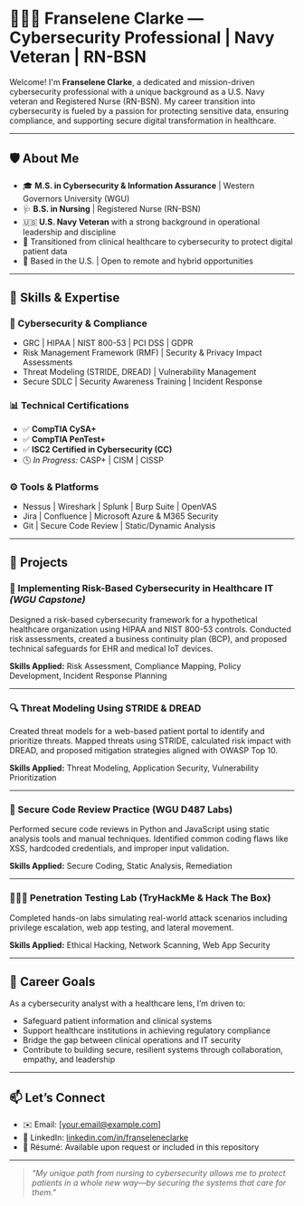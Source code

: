# 👩🏾‍💻 Franselene Clarke — Cybersecurity Professional | Navy Veteran | RN-BSN

Welcome! I'm **Franselene Clarke**, a dedicated and mission-driven cybersecurity professional with a unique background as a U.S. Navy veteran and Registered Nurse (RN-BSN). My career transition into cybersecurity is fueled by a passion for protecting sensitive data, ensuring compliance, and supporting secure digital transformation in healthcare.

---

## 🛡️ About Me

- 🎓 **M.S. in Cybersecurity & Information Assurance** | Western Governors University (WGU)  
- 🩺 **B.S. in Nursing** | Registered Nurse (RN-BSN)  
- 🇺🇸 **U.S. Navy Veteran** with a strong background in operational leadership and discipline  
- 🏥 Transitioned from clinical healthcare to cybersecurity to protect digital patient data  
- 📍 Based in the U.S. | Open to remote and hybrid opportunities

---

## 🧠 Skills & Expertise

### 🔐 Cybersecurity & Compliance
- GRC | HIPAA | NIST 800-53 | PCI DSS | GDPR  
- Risk Management Framework (RMF) | Security & Privacy Impact Assessments  
- Threat Modeling (STRIDE, DREAD) | Vulnerability Management  
- Secure SDLC | Security Awareness Training | Incident Response  

### 📊 Technical Certifications
- ✅ **CompTIA CySA+**
- ✅ **CompTIA PenTest+**
- ✅ **ISC2 Certified in Cybersecurity (CC)**
- 🕓 *In Progress:* CASP+ | CISM | CISSP  

### ⚙️ Tools & Platforms
- Nessus | Wireshark | Splunk | Burp Suite | OpenVAS  
- Jira | Confluence | Microsoft Azure & M365 Security  
- Git | Secure Code Review | Static/Dynamic Analysis  

---

## 📁 Projects

### 🏥 Implementing Risk-Based Cybersecurity in Healthcare IT *(WGU Capstone)*
Designed a risk-based cybersecurity framework for a hypothetical healthcare organization using HIPAA and NIST 800-53 controls. Conducted risk assessments, created a business continuity plan (BCP), and proposed technical safeguards for EHR and medical IoT devices.

**Skills Applied:** Risk Assessment, Compliance Mapping, Policy Development, Incident Response Planning

---

### 🔍 Threat Modeling Using STRIDE & DREAD
Created threat models for a web-based patient portal to identify and prioritize threats. Mapped threats using STRIDE, calculated risk impact with DREAD, and proposed mitigation strategies aligned with OWASP Top 10.

**Skills Applied:** Threat Modeling, Application Security, Vulnerability Prioritization

---

### 🧪 Secure Code Review Practice (WGU D487 Labs)
Performed secure code reviews in Python and JavaScript using static analysis tools and manual techniques. Identified common coding flaws like XSS, hardcoded credentials, and improper input validation.

**Skills Applied:** Secure Coding, Static Analysis, Remediation

---

### 🕵🏽‍♀️ Penetration Testing Lab (TryHackMe & Hack The Box)
Completed hands-on labs simulating real-world attack scenarios including privilege escalation, web app testing, and lateral movement.

**Skills Applied:** Ethical Hacking, Network Scanning, Web App Security

---

## 💼 Career Goals

As a cybersecurity analyst with a healthcare lens, I’m driven to:

- Safeguard patient information and clinical systems
- Support healthcare institutions in achieving regulatory compliance
- Bridge the gap between clinical operations and IT security
- Contribute to building secure, resilient systems through collaboration, empathy, and leadership

---

## 📫 Let’s Connect

- ✉️ Email: [your.email@example.com]  
- 💼 LinkedIn: [linkedin.com/in/franseleneclarke](https://linkedin.com/in/franseleneclarke)  
- 📁 Résumé: Available upon request or included in this repository

---

> *"My unique path from nursing to cybersecurity allows me to protect patients in a whole new way—by securing the systems that care for them."*
